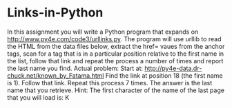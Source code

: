 # Links-in-Python
In this assignment you will write a Python program that expands on http://www.py4e.com/code3/urllinks.py. 
The program will use urllib to read the HTML from the data files below, extract the href= vaues from the anchor tags,
scan for a tag that is in a particular position relative to the first name in the list, follow that link and repeat the process a number of times and report the last name you find.
Actual problem: Start at: http://py4e-data.dr-chuck.net/known_by_Fatama.html
Find the link at position 18 (the first name is 1). Follow that link. Repeat this process 7 times. The answer is the last name that you retrieve.
Hint: The first character of the name of the last page that you will load is: K

